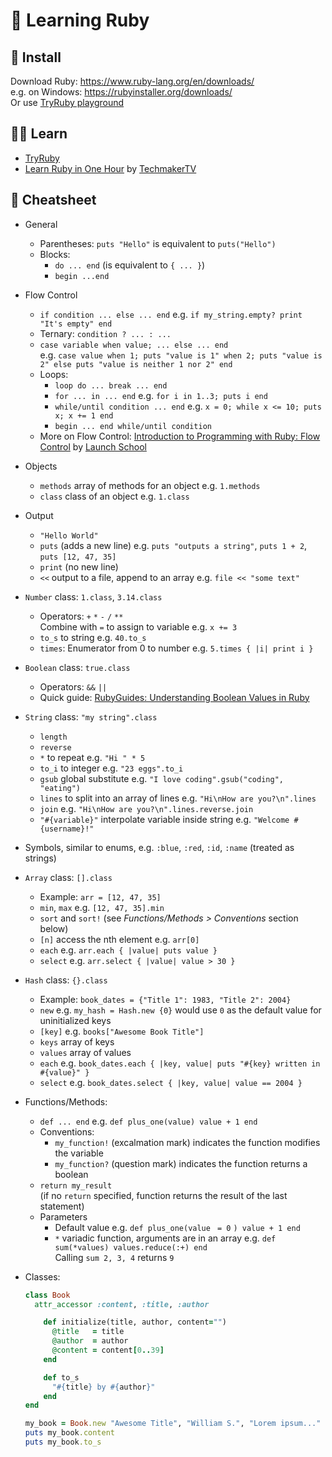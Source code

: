 # 💎 Learning Ruby

## 💽 Install

Download Ruby: https://www.ruby-lang.org/en/downloads/  
e.g. on Windows: https://rubyinstaller.org/downloads/  
Or use [TryRuby playground](https://try.ruby-lang.org/playground/)

## 👨‍🏫 Learn

- [TryRuby](https://try.ruby-lang.org/)
- [Learn Ruby in One Hour](https://youtu.be/f7-ezt0xlAI) by [TechmakerTV](https://www.youtube.com/channel/UCaT8uPGUYbdRsjm4cJy1D7w)

## 📃 Cheatsheet

- General

  - Parentheses: `puts "Hello"` is equivalent to `puts("Hello")`
  - Blocks:
    - `do ... end` (is equivalent to `{ ... }`)
    - `begin ...end`

- Flow Control

  - `if condition ... else ... end` e.g. `if my_string.empty? print "It's empty" end`
  - Ternary: `condition ? ... : ...`
  - `case variable when value; ... else ... end`  
    e.g. `case value when 1; puts "value is 1" when 2; puts "value is 2" else puts "value is neither 1 nor 2" end`
  - Loops:
    - `loop do ... break ... end`
    - `for ... in ... end` e.g. `for i in 1..3; puts i end`
    - `while/until condition ... end` e.g. `x = 0; while x <= 10; puts x; x += 1 end`
    - `begin ... end while/until condition`
  - More on Flow Control: [Introduction to Programming with Ruby: Flow Control](https://launchschool.com/books/ruby/read/flow_control) by [Launch School](https://launchschool.com/)

- Objects

  - `methods` array of methods for an object e.g. `1.methods`
  - `class` class of an object e.g. `1.class`

- Output

  - `"Hello World"`
  - `puts` (adds a new line) e.g. `puts "outputs a string"`, `puts 1 + 2`, `puts [12, 47, 35]`
  - `print` (no new line)
  - `<<` output to a file, append to an array e.g. `file << "some text"`

- `Number` class: `1.class`, `3.14.class`

  - Operators: `+` `*` `-` `/` `**`  
    Combine with `=` to assign to variable e.g. `x += 3`
  - `to_s` to string e.g. `40.to_s`
  - `times`: Enumerator from 0 to number e.g. `5.times { |i| print i }`

- `Boolean` class: `true.class`

  - Operators: `&&` `||`
  - Quick guide: [RubyGuides: Understanding Boolean Values in Ruby](https://www.rubyguides.com/2019/02/ruby-booleans/)

- `String` class: `"my string".class`

  - `length`
  - `reverse`
  - `*` to repeat e.g. `"Hi " * 5`
  - `to_i` to integer e.g. `"23 eggs".to_i`
  - `gsub` global substitute e.g. `"I love coding".gsub("coding", "eating")`
  - `lines` to split into an array of lines e.g. `"Hi\nHow are you?\n".lines`
  - `join` e.g. `"Hi\nHow are you?\n".lines.reverse.join`
  - `"#{variable}"` interpolate variable inside string e.g. `"Welcome #{username}!"`

- Symbols, similar to enums, e.g. `:blue`, `:red`, `:id`, `:name` (treated as strings)

- `Array` class: `[].class`

  - Example: `arr = [12, 47, 35]`
  - `min`, `max` e.g. `[12, 47, 35].min`
  - `sort` and `sort!` (see *Functions/Methods > Conventions* section below)
  - `[n]` access the nth element e.g. `arr[0]`
  - `each` e.g. `arr.each { |value| puts value }`
  - `select` e.g. `arr.select { |value| value > 30 }`

- `Hash` class: `{}.class`

  - Example: `book_dates = {"Title 1": 1983, "Title 2": 2004}`
  - `new` e.g. `my_hash = Hash.new {0}` would use `0` as the default value for uninitialized keys
  - `[key]` e.g. `books["Awesome Book Title"]`
  - `keys` array of keys
  - `values` array of values
  - `each` e.g. `book_dates.each { |key, value| puts "#{key} written in #{value}" }`
  - `select` e.g. `book_dates.select { |key, value| value == 2004 }`

- Functions/Methods:

  - `def ... end` e.g. `def plus_one(value) value + 1 end`
  - Conventions:
    - `my_function!` (excalmation mark) indicates the function modifies the variable
    - `my_function?` (question mark) indicates the function returns a boolean
  - `return my_result`  
    (if no `return` specified, function returns the result of the last statement)
  - Parameters
    - Default value e.g. `def plus_one(value ` `= 0` `) value + 1 end`
    - `*` variadic function, arguments are in an array e.g. `def sum(*values) values.reduce(:+) end`  
      Calling `sum 2, 3, 4` returns `9`

- Classes:

  ```ruby
  class Book
    attr_accessor :content, :title, :author

      def initialize(title, author, content="")
        @title   = title
        @author  = author
        @content = content[0..39]
      end

      def to_s
        "#{title} by #{author}"
      end
  end

  my_book = Book.new "Awesome Title", "William S.", "Lorem ipsum..."
  puts my_book.content
  puts my_book.to_s
  ```
